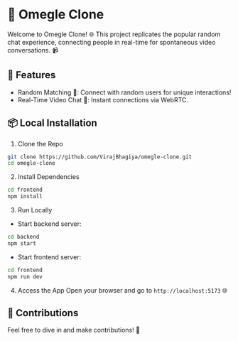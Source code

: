 # 🎥 Omegle Clone
Welcome to Omegle Clone! 🌐 This project replicates the popular random chat experience, connecting people in real-time for spontaneous video conversations. 📹

## 🚀 Features
- Random Matching 🎲: Connect with random users for unique interactions!
- Real-Time Video Chat 🔴: Instant connections via WebRTC.

## 📦 Local Installation

1. Clone the Repo
```bash
git clone https://github.com/VirajBhagiya/omegle-clone.git
cd omegle-clone
```

2. Install Dependencies
```bash
cd frontend
npm install
```

3. Run Locally
- Start backend server:
```bash
cd backend
npm start
```

- Start frontend server:
```bash
cd frontend
npm run dev
```

4. Access the App
Open your browser and go to `http://localhost:5173` 🌐

## 🚧 Contributions
Feel free to dive in and make contributions! 🤝
